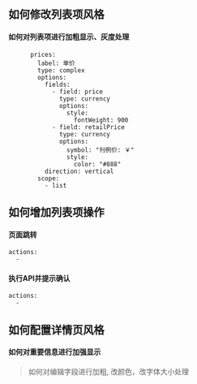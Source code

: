 ## 如何修改列表项风格

#### 如何对列表项进行加粗显示、灰度处理
```
      prices:
        label: 单价
        type: complex
        options:
          fields:
            - field: price
              type: currency
              options:
                style:
                  fontWeight: 900
            - field: retailPrice
              type: currency
              options:
                symbol: "刊例价: ￥"
                style:
                  color: "#888"
          direction: vertical
        scope:
          - list
```



## 如何增加列表项操作

#### 页面跳转
```
actions:
  - 
```

#### 执行API并提示确认
```
actions:
  -
```

## 如何配置详情页风格

#### 如何对重要信息进行加强显示
> 如何对编辑字段进行加粗, 改颜色，改字体大小处理
```
```



